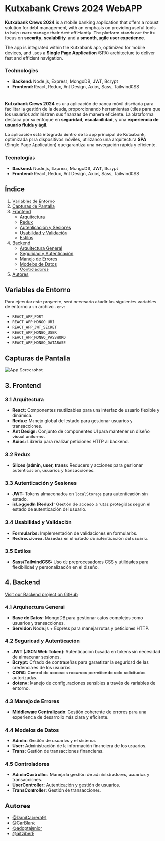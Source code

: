 # Kutxabank Crews 2024 WebAPP

**Kutxabank Crews 2024** is a mobile banking application that offers a robust solution for debt management, with an emphasis on providing useful tools to help users manage their debt efficiently. The platform stands out for its focus on **security**, **scalability**, and a **smooth, agile user experience**.

The app is integrated within the Kutxabank app, optimized for mobile devices, and uses a **Single Page Application** (SPA) architecture to deliver fast and efficient navigation.

### Technologies

- **Backend:** Node.js, Express, MongoDB, JWT, Bcrypt
- **Frontend:** React, Redux, Ant Design, Axios, Sass, TailwindCSS

#

**Kutxabank Crews 2024** es una aplicación de banca móvil diseñada para facilitar la gestión de la deuda, proporcionando herramientas útiles para que los usuarios administren sus finanzas de manera eficiente. La plataforma destaca por su enfoque en **seguridad**, **escalabilidad**, y una **experiencia de usuario fluida y ágil**.

La aplicación está integrada dentro de la app principal de Kutxabank, optimizada para dispositivos móviles, utilizando una arquitectura **SPA** (Single Page Application) que garantiza una navegación rápida y eficiente.

### Tecnologías

- **Backend:** Node.js, Express, MongoDB, JWT, Bcrypt
- **Frontend:** React, Redux, Ant Design, Axios, Sass, TailwindCSS

## Índice

1. [Variables de Entorno](#variables-de-entorno)
2. [Capturas de Pantalla](#screenshots)
3. [Frontend](#3-frontend)
   - [Arquitectura](#31-arquitectura)
   - [Redux](#32-redux)
   - [Autenticación y Sesiones](#33-autenticación-y-sesiones)
   - [Usabilidad y Validación](#34-usabilidad-y-validación)
   - [Estilos](#35-estilos)
4. [Backend](#4-backend)
   - [Arquitectura General](#41-arquitectura-general)
   - [Seguridad y Autenticación](#42-seguridad-y-autenticación)
   - [Manejo de Errores](#43-manejo-de-errores)
   - [Modelos de Datos](#44-modelos-de-datos)
   - [Controladores](#45-controladores)
5. [Autores](#autores)

## Variables de Entorno

Para ejecutar este proyecto, será necesario añadir las siguientes variables de entorno a un archivo `.env`:

- `REACT_APP_PORT`
- `REACT_APP_MONGO_URI`
- `REACT_APP_JWT_SECRET`
- `REACT_APP_MONGO_USER`
- `REACT_APP_MONGO_PASSWORD`
- `REACT_APP_MONGO_DATABASE`

## Capturas de Pantalla

![App Screenshot](https://via.placeholder.com/468x300?text=App+Screenshot+Here)

## 3. Frontend

### 3.1 Arquitectura

- **React:** Componentes reutilizables para una interfaz de usuario flexible y dinámica.
- **Redux:** Manejo global del estado para gestionar usuarios y transacciones.
- **Ant Design:** Conjunto de componentes UI para mantener un diseño visual uniforme.
- **Axios:** Librería para realizar peticiones HTTP al backend.

### 3.2 Redux

- **Slices (admin, user, trans):** Reducers y acciones para gestionar autenticación, usuarios y transacciones.

### 3.3 Autenticación y Sesiones

- **JWT:** Tokens almacenados en `localStorage` para autenticación sin estado.
- **isLoggedIn (Redux):** Gestión de acceso a rutas protegidas según el estado de autenticación del usuario.

### 3.4 Usabilidad y Validación

- **Formularios:** Implementación de validaciones en formularios.
- **Redirecciones:** Basadas en el estado de autenticación del usuario.

### 3.5 Estilos

- **Sass/TailwindCSS:** Uso de preprocesadores CSS y utilidades para flexibilidad y personalización en el diseño.

## 4. Backend
[Visit our Backend project on GitHub](https://github.com/DaniCabrera91/FS-Back.git)

### 4.1 Arquitectura General

- **Base de Datos:** MongoDB para gestionar datos complejos como usuarios y transacciones.
- **Servidor:** Node.js + Express para manejar rutas y peticiones HTTP.

### 4.2 Seguridad y Autenticación

- **JWT (JSON Web Token):** Autenticación basada en tokens sin necesidad de almacenar sesiones.
- **Bcrypt:** Cifrado de contraseñas para garantizar la seguridad de las credenciales de los usuarios.
- **CORS:** Control de acceso a recursos permitiendo solo solicitudes autorizadas.
- **dotenv:** Manejo de configuraciones sensibles a través de variables de entorno.

### 4.3 Manejo de Errores

- **Middleware Centralizado:** Gestión coherente de errores para una experiencia de desarrollo más clara y eficiente.

### 4.4 Modelos de Datos

- **Admin:** Gestión de usuarios y el sistema.
- **User:** Administración de la información financiera de los usuarios.
- **Trans:** Gestión de transacciones financieras.

### 4.5 Controladores

- **AdminController:** Maneja la gestión de administradores, usuarios y transacciones.
- **UserController:** Autenticación y gestión de usuarios.
- **TransController:** Gestión de transacciones.

## Autores

- [@DaniCabrera91](https://www.github.com/DaniCabrera91)
- [@CarBlank](https://www.github.com/CarBlank)
- [@adoptajunior](https://www.github.com/adoptajunior)
- [@aitziberE](https://www.github.com/aitziberE)
